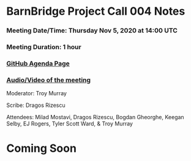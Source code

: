 # BarnBridge Project Call 004 Notes

### Meeting Date/Time: Thursday Nov 5, 2020 at 14:00 UTC
### Meeting Duration: 1 hour
### [GitHub Agenda Page](https://github.com/BarnBridge/BarnBridge-PM/issues/6)
### [Audio/Video of the meeting]()

Moderator: Troy Murray

Scribe: Dragos Rizescu

Attendees: Milad Mostavi, Dragos Rizescu, Bogdan Gheorghe, Keegan Selby, EJ Rogers, Tyler Scott Ward, & Troy Murray

# Coming Soon
